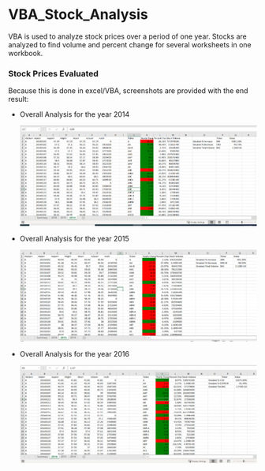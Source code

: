 # VBA_Stock_Analysis

VBA is used to analyze stock prices over a period of one year. Stocks are analyzed to find volume and percent change for several worksheets in one workbook.

### Stock Prices Evaluated
Because this is done in excel/VBA, screenshots are provided with the end result:

* Overall Analysis for the year 2014 
  
    ![2014_Stock_Analysis](2014_screenshot.png)

* Overall Analysis for the year 2015 

    ![2015_Stock_Analysis](2015_screenshot.png)

* Overall Analysis for the year 2016

    ![2016_Stock_Analysis](2016_screenshot.png)
